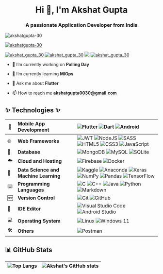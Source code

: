 <h1 align="center">Hi 👋, I'm Akshat Gupta</h1>
<h3 align="center">A passionate Application Developer from India</h3>

<p align="left"> <img src="https://komarev.com/ghpvc/?username=AkshatGupta-30&label=Profile%20views&color=brightgreen&style=flat" alt="akshatgupta-30" /> </p>

<p align="left"> <a href="https://github.com/ryo-ma/github-profile-trophy"><img src="https://github-profile-trophy.vercel.app/?username=akshatgupta-30" alt="akshatgupta-30" /></a> </p>

<p align="left"> 
  <a href="https://twitter.com/akshat_gupta_30" target="blank"><img src="https://img.shields.io/badge/Twitter-1DA1F2?style=for-the-badge&logo=twitter&logoColor=white" alt="akshat_gupta_30" /></a>
    <a href="https://linkedin.com/in/akshatgupta30" target="blank"><img src="https://img.shields.io/badge/LinkedIn-0077B5?style=for-the-badge&logo=linkedin&logoColor=white" alt="akshat_gupta_30" /></a>
      <a href="https://www.instagram.com/_._akshat.gupta_._/" target="blank"><img src="https://img.shields.io/badge/Instagram-E4405F?style=for-the-badge&logo=instagram&logoColor=white" /></a>
      <a href="https://www.facebook.com/profile.php?id=61559896502968" target="blank"><img src="https://img.shields.io/badge/Facebook-1877F2?style=for-the-badge&logo=facebook&logoColor=white" alt="akshat_gupta_30" /> </a>
</p>

- 🔭 I’m currently working on **Polling Day**

- 🌱 I’m currently learning **MlOps**

- 💬 Ask me about **Flutter**

- 📫 How to reach me **akshatgupta0030@gmail.com**

## ✨ Technologies ✨

| :iphone: | **Mobile App Development** | ![Flutter](https://img.shields.io/badge/Flutter-%2302569B.svg?style=for-the-badge&logo=Flutter&logoColor=white) ![Dart](https://img.shields.io/badge/dart-%230175C2.svg?style=for-the-badge&logo=dart&logoColor=white) ![Android](https://img.shields.io/badge/Android-3DDC84?style=for-the-badge&logo=android&logoColor=white) |
| --- | :--- | :--- |
| :globe_with_meridians: | **Web Frameworks** | ![JWT](https://img.shields.io/badge/JWT-black?style=for-the-badge&logo=JSON%20web%20tokens) ![NodeJS](https://img.shields.io/badge/node.js-6DA55F?style=for-the-badge&logo=node.js&logoColor=white) ![SASS](https://img.shields.io/badge/SASS-hotpink.svg?style=for-the-badge&logo=SASS&logoColor=white) ![HTML5](https://img.shields.io/badge/html5-%23E34F26.svg?style=for-the-badge&logo=html5&logoColor=white) ![CSS3](https://img.shields.io/badge/css3-%231572B6.svg?style=for-the-badge&logo=css3&logoColor=white) ![JavaScript](https://img.shields.io/badge/javascript-%23323330.svg?style=for-the-badge&logo=javascript&logoColor=%23F7DF1E) |
| 🫙 | **Database** | ![MongoDB](https://img.shields.io/badge/MongoDB-%234ea94b.svg?style=for-the-badge&logo=mongodb&logoColor=white) ![MySQL](https://img.shields.io/badge/mysql-4479A1.svg?style=for-the-badge&logo=mysql&logoColor=white) ![SQLite](https://img.shields.io/badge/sqlite-%2307405e.svg?style=for-the-badge&logo=sqlite&logoColor=white) |
| :cloud:  | **Cloud and Hosting** | ![Firebase](https://img.shields.io/badge/firebase-a08021?style=for-the-badge&logo=firebase&logoColor=ffcd34) ![Docker](https://img.shields.io/badge/docker-%230db7ed.svg?style=for-the-badge&logo=docker&logoColor=white) |
| 🤖 | **Data Science and Machine Learning** | ![Kaggle](https://img.shields.io/badge/Kaggle-035a7d?style=for-the-badge&logo=kaggle&logoColor=white) ![Anaconda](https://img.shields.io/badge/Anaconda-%2344A833.svg?style=for-the-badge&logo=anaconda&logoColor=white) ![Keras](https://img.shields.io/badge/Keras-%23D00000.svg?style=for-the-badge&logo=Keras&logoColor=white) ![NumPy](https://img.shields.io/badge/numpy-%23013243.svg?style=for-the-badge&logo=numpy&logoColor=white) ![Pandas](https://img.shields.io/badge/pandas-%23150458.svg?style=for-the-badge&logo=pandas&logoColor=white) ![TensorFlow](https://img.shields.io/badge/TensorFlow-%23FF6F00.svg?style=for-the-badge&logo=TensorFlow&logoColor=white) |
| ⌨️ | **Programming Languages** |  ![C](https://img.shields.io/badge/c-%2300599C.svg?style=for-the-badge&logo=c&logoColor=white) ![C++](https://img.shields.io/badge/c++-%2300599C.svg?style=for-the-badge&logo=c%2B%2B&logoColor=white) ![Java](https://img.shields.io/badge/java-%23ED8B00.svg?style=for-the-badge&logo=openjdk&logoColor=white) ![Python](https://img.shields.io/badge/python-3670A0?style=for-the-badge&logo=python&logoColor=ffdd54) ![Markdown](https://img.shields.io/badge/markdown-%23000000.svg?style=for-the-badge&logo=markdown&logoColor=white) |
| 🆕 | **Version Control** | ![Git](https://img.shields.io/badge/git-%23F05033.svg?style=for-the-badge&logo=git&logoColor=white) ![GitHub](https://img.shields.io/badge/github-%23121011.svg?style=for-the-badge&logo=github&logoColor=white) |
| :notebook: | **IDE Editor** | ![Visual Studio Code](https://img.shields.io/badge/Visual%20Studio%20Code-0078d7.svg?style=for-the-badge&logo=visual-studio-code&logoColor=white) ![Android Studio](https://img.shields.io/badge/android%20studio-346ac1?style=for-the-badge&logo=android%20studio&logoColor=white) |
| :computer: | **Operating System** | ![Linux](https://img.shields.io/badge/Linux-FCC624?style=for-the-badge&logo=linux&logoColor=black) ![Windows 11](https://img.shields.io/badge/Windows%2011-%230079d5.svg?style=for-the-badge&logo=Windows%2011&logoColor=white) |
| 🛠️ | **Others** | ![Postman](https://img.shields.io/badge/Postman-FF6C37?style=for-the-badge&logo=postman&logoColor=white) |

## 📊 GitHub Stats
| ![Top Langs](https://github-readme-stats.vercel.app/api/top-langs/?username=AkshatGupta-30&layout=compact) | ![Akshat's GitHub stats](https://github-readme-stats.vercel.app/api?username=AkshatGupta-30&show_icons=true&theme=aura) |
| --- | --- |


